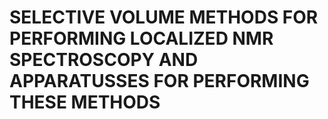 # SELECTIVE VOLUME METHODS FOR PERFORMING LOCALIZED NMR SPECTROSCOPY AND APPARATUSSES FOR PERFORMING THESE METHODS
